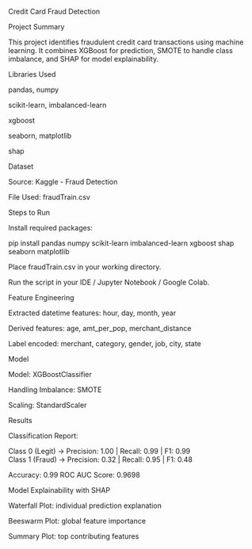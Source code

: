  Credit Card Fraud Detection

 Project Summary

This project identifies fraudulent credit card transactions using machine learning. It combines XGBoost for prediction, SMOTE to handle class imbalance, and SHAP for model explainability.

 Libraries Used

pandas, numpy

scikit-learn, imbalanced-learn

xgboost

seaborn, matplotlib

shap

 Dataset

Source: Kaggle - Fraud Detection

File Used: fraudTrain.csv

 Steps to Run

Install required packages:

pip install pandas numpy scikit-learn imbalanced-learn xgboost shap seaborn matplotlib

Place fraudTrain.csv in your working directory.

Run the script in your IDE / Jupyter Notebook / Google Colab.

 Feature Engineering

Extracted datetime features: hour, day, month, year

Derived features: age, amt_per_pop, merchant_distance

Label encoded: merchant, category, gender, job, city, state

 Model

Model: XGBoostClassifier

Handling Imbalance: SMOTE

Scaling: StandardScaler

Results

Classification Report:

Class 0 (Legit) → Precision: 1.00 | Recall: 0.99 | F1: 0.99  
Class 1 (Fraud) → Precision: 0.32 | Recall: 0.95 | F1: 0.48  

Accuracy: 0.99
ROC AUC Score: 0.9698



 Model Explainability with SHAP

Waterfall Plot: individual prediction explanation

Beeswarm Plot: global feature importance

Summary Plot: top contributing features


